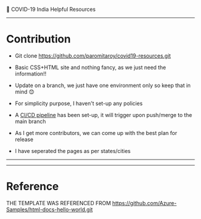 
:purple_heart: COVID-19 India Helpful Resources

---
# Contribution

- Git clone https://github.com/paromitaroy/covid19-resources.git
- Basic CSS+HTML site and nothing fancy, as we just need the information!!
- Update on a branch, we just have one environment only so keep that in mind :blush:
- For simplicity purpose, I haven't set-up any policies
- A [CI/CD pipeline](https://github.com/paromitaroy/covid19-resources/blob/main/.github/workflows/azure.yml) has been set-up, it will trigger upon push/merge to the main branch
- As I get more contributors, we can come up with the best plan for release

- I have seperated the pages as per states/cities 


---


---
# Reference

THE TEMPLATE WAS REFERENCED FROM https://github.com/Azure-Samples/html-docs-hello-world.git
